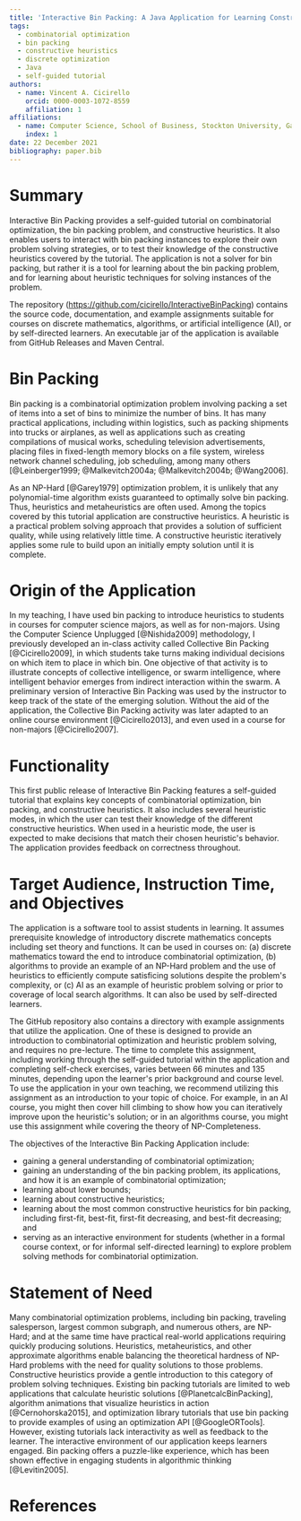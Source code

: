 ```yaml
---
title: 'Interactive Bin Packing: A Java Application for Learning Constructive Heuristics for Combinatorial Optimization'
tags:
  - combinatorial optimization
  - bin packing
  - constructive heuristics
  - discrete optimization
  - Java
  - self-guided tutorial
authors:
  - name: Vincent A. Cicirello
    orcid: 0000-0003-1072-8559
    affiliation: 1
affiliations:
  - name: Computer Science, School of Business, Stockton University, Galloway, NJ 08205
    index: 1
date: 22 December 2021
bibliography: paper.bib
---
```


# Summary

Interactive Bin Packing provides a self-guided tutorial on combinatorial 
optimization, the bin packing problem, and constructive heuristics. It also 
enables users to interact with bin packing instances to explore their 
own problem solving strategies, or to test their knowledge of the 
constructive heuristics covered by the tutorial. The application is not a 
solver for bin packing, but rather it is a tool for learning about the 
bin packing problem, and for learning about heuristic techniques 
for solving instances of the problem.

The repository (https://github.com/cicirello/InteractiveBinPacking) contains 
the source code, documentation, and example assignments suitable for courses
on discrete mathematics, algorithms, or artificial intelligence (AI), or by 
self-directed learners. An executable jar of the application is available 
from GitHub Releases and Maven Central.

# Bin Packing

Bin packing is a combinatorial optimization problem involving 
packing a set of items into a set of bins to minimize the number of 
bins. It has many practical applications, including 
within logistics, such as packing shipments into trucks or airplanes, 
as well as applications such as creating compilations of musical works, 
scheduling television advertisements, placing files in fixed-length 
memory blocks on a file system, wireless network channel scheduling, 
job scheduling, among many 
others [@Leinberger1999; @Malkevitch2004a; @Malkevitch2004b; @Wang2006].

As an NP-Hard [@Garey1979] optimization problem, it is unlikely that any 
polynomial-time algorithm exists guaranteed to optimally solve bin packing. 
Thus, heuristics and metaheuristics are often used. Among the topics 
covered by this tutorial application are constructive heuristics. A 
heuristic is a practical problem solving approach that provides a 
solution of sufficient quality, while using relatively little time. A 
constructive heuristic iteratively applies some rule to build upon an 
initially empty solution until it is complete. 

# Origin of the Application

In my teaching, I have used bin packing to introduce heuristics to 
students in courses for computer science majors, as well as for 
non-majors. Using the Computer Science Unplugged [@Nishida2009] 
methodology, I previously developed an in-class activity called 
Collective Bin Packing [@Cicirello2009], in which students take turns 
making individual decisions on which item to place in which bin. One 
objective of that activity is to illustrate concepts of collective
intelligence, or swarm intelligence, where intelligent behavior emerges 
from indirect interaction within the swarm. A preliminary version of 
Interactive Bin Packing was used by the instructor to keep track of the 
state of the emerging solution. Without the aid of the application, 
the Collective Bin Packing activity was later adapted to an online 
course environment [@Cicirello2013], and even used in a course for 
non-majors [@Cicirello2007]. 

# Functionality

This first public release of Interactive Bin Packing features a 
self-guided tutorial that explains key concepts of combinatorial 
optimization, bin packing, and constructive heuristics. It also 
includes several heuristic modes, in which the user can test their 
knowledge of the different constructive heuristics. When used in a 
heuristic mode, the user is expected to make decisions that match 
their chosen heuristic's behavior. The application provides feedback 
on correctness throughout.

# Target Audience, Instruction Time, and Objectives

The application is a software tool to assist students in learning. It 
assumes prerequisite knowledge of introductory discrete mathematics concepts
including set theory and functions. It can be used in courses 
on: (a) discrete mathematics toward the end to introduce combinatorial 
optimization, (b) algorithms to provide an example of an NP-Hard problem 
and the use of heuristics to efficiently compute satisficing solutions 
despite the problem's complexity, or (c) AI as an 
example of heuristic problem solving or prior to coverage of local 
search algorithms. It can also be used by self-directed learners.

The GitHub repository also contains a directory with example assignments
that utilize the application. One of these is designed to provide an 
introduction to combinatorial optimization and heuristic problem solving,
and requires no pre-lecture. The time to complete this assignment, including 
working through the self-guided tutorial within the application
and completing self-check exercises, varies between 66 minutes 
and 135 minutes, depending upon the learner's prior background and course 
level. To use the application in your own teaching, we recommend 
utilizing this assignment as an introduction to your topic of 
choice. For example, in an AI course, you might then cover hill 
climbing to show how you can iteratively improve upon the heuristic's 
solution; or in an algorithms course, you might use this assignment 
while covering the theory of NP-Completeness.

The objectives of the Interactive Bin Packing Application include:

* gaining a general understanding of combinatorial optimization;
* gaining an understanding of the bin packing problem, its 
  applications, and how it is an example of combinatorial 
  optimization;
* learning about lower bounds;
* learning about constructive heuristics;
* learning about the most common constructive heuristics for bin 
  packing, including first-fit, best-fit, first-fit decreasing, 
  and best-fit decreasing; and
* serving as an interactive environment for students (whether in a 
  formal course context, or for informal self-directed learning) to 
  explore problem solving methods for combinatorial optimization.

# Statement of Need

Many combinatorial optimization problems, including bin packing, traveling 
salesperson, largest common subgraph, and numerous others, are NP-Hard; and 
at the same time have practical real-world applications requiring quickly 
producing solutions. Heuristics, metaheuristics, and other approximate 
algorithms enable balancing the theoretical hardness of NP-Hard problems 
with the need for quality solutions to those problems. Constructive 
heuristics provide a gentle introduction to this category of problem solving 
techniques. Existing bin packing tutorials are limited to web applications 
that calculate heuristic solutions [@PlanetcalcBinPacking], algorithm animations
that visualize heuristics in action [@Cernohorska2015], and optimization library 
tutorials that use bin packing to provide examples of using an optimization
API [@GoogleORTools]. However, existing tutorials lack interactivity as well
as feedback to the learner. The interactive environment of our application 
keeps learners engaged. Bin packing offers a puzzle-like experience, which has 
been shown effective in engaging students in algorithmic thinking [@Levitin2005].
 

# References
